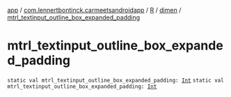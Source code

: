 [app](../../../index.md) / [com.lennertbontinck.carmeetsandroidapp](../../index.md) / [R](../index.md) / [dimen](index.md) / [mtrl_textinput_outline_box_expanded_padding](./mtrl_textinput_outline_box_expanded_padding.md)

# mtrl_textinput_outline_box_expanded_padding

`static val mtrl_textinput_outline_box_expanded_padding: `[`Int`](https://kotlinlang.org/api/latest/jvm/stdlib/kotlin/-int/index.html)
`static val mtrl_textinput_outline_box_expanded_padding: `[`Int`](https://kotlinlang.org/api/latest/jvm/stdlib/kotlin/-int/index.html)